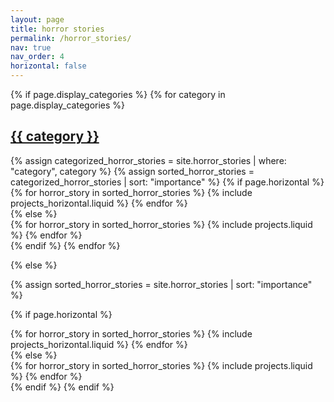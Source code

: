 ```yaml
---
layout: page
title: horror stories
permalink: /horror_stories/
nav: true
nav_order: 4
horizontal: false
---
```


<!-- pages/horror_stories.md -->
<div class="projects">
{% if page.display_categories %}
  <!-- Display categorized horror_stories -->
  {% for category in page.display_categories %}
  <a id="{{ category }}" href=".#{{ category }}">
    <h2 class="category">{{ category }}</h2>
  </a>
  {% assign categorized_horror_stories = site.horror_stories | where: "category", category %}
  {% assign sorted_horror_stories = categorized_horror_stories | sort: "importance" %}
  <!-- Generate cards for each horror_story -->
  {% if page.horizontal %}
  <div class="container">
    <div class="row row-cols-1 row-cols-md-2">
    {% for horror_story in sorted_horror_stories %}
      {% include projects_horizontal.liquid %}
    {% endfor %}
    </div>
  </div>
  {% else %}
  <div class="row row-cols-1 row-cols-md-3">
    {% for horror_story in sorted_horror_stories %}
      {% include projects.liquid %}
    {% endfor %}
  </div>
  {% endif %}
  {% endfor %}

{% else %}

<!-- Display horror_stories without categories -->

{% assign sorted_horror_stories = site.horror_stories | sort: "importance" %}

  <!-- Generate cards for each horror_story -->

{% if page.horizontal %}

  <div class="container">
    <div class="row row-cols-1 row-cols-md-2">
    {% for horror_story in sorted_horror_stories %}
      {% include projects_horizontal.liquid %}
    {% endfor %}
    </div>
  </div>
  {% else %}
  <div class="row row-cols-1 row-cols-md-3">
    {% for horror_story in sorted_horror_stories %}
      {% include projects.liquid %}
    {% endfor %}
  </div>
  {% endif %}
{% endif %}
</div>
